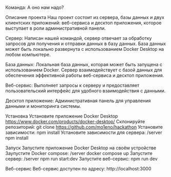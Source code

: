 Команда: А оно нам надо?

Описание проекта
Наш проект состоит из сервера, базы данных и двух клиентских приложений: веб-сервиса и десктоп приложения, которое выступает в роли административной панели.

Сервер: Написан нашей командой, сервер отвечает за обработку запросов для получения и отправки данных в базу данных. База данных может быть локально развернута с использованием Docker Desktop на любом компьютере.

База данных: Локальная база данных, которая может быть запущена с использованием Docker. Сервер взаимодействует с базой данных для обеспечения эффективной работы веб-сервиса и десктоп приложения.

Веб-сервис: Выполняет запросы к серверу и предоставляет пользовательский интерфейс для удобного взаимодействия с данными.

Десктоп приложение: Административная панель для управления данными и мониторинга системы.


Установка
Установите приложение Docker Desktop https://www.docker.com/products/docker-desktop/
Склонируйте репозиторий: git clone https://github.com/mo1eno/hackathon
Установите зависимости: npm install
Установите зависимости для сервера: /server npm install


Запуск
Запустите приложение Docker Desktop на своём устройстве
Заупустите Docker compose: /server docker compose up
Запустите сервер: /server npm run start:dev
Запустите веб-сервис: npm run dev

Веб-сервис
Веб-сервис доступен по адресу: http://localhost:3000
